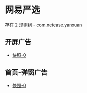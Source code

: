 # 网易严选

存在 2 规则组 - [com.netease.yanxuan](/src/apps/com.netease.yanxuan.ts)

## 开屏广告

- [快照-0](https://i.gkd.li/import/import/12840637)

## 首页-弹窗广告

- [快照-0](https://i.gkd.li/import/import/12840641)
